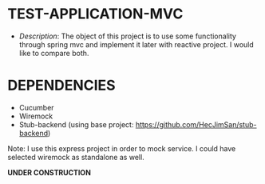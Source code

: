 TEST-APPLICATION-MVC
===================
* _Description_: The object of this project is to use some functionality through spring mvc and implement it later with reactive project. I would like to compare both.

DEPENDENCIES
===========
- Cucumber
- Wiremock
- Stub-backend (using base project: https://github.com/HecJimSan/stub-backend)

Note: I use this express project in order to mock service. I could have selected wiremock as standalone as well.

****UNDER CONSTRUCTION****